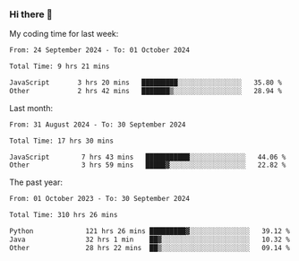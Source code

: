 ### Hi there 👋

My coding time for last week:

<!--START_SECTION:week-->

```txt
From: 24 September 2024 - To: 01 October 2024

Total Time: 9 hrs 21 mins

JavaScript       3 hrs 20 mins   █████████░░░░░░░░░░░░░░░░   35.80 %
Other            2 hrs 42 mins   ███████▒░░░░░░░░░░░░░░░░░   28.94 %
```

<!--END_SECTION:week-->

Last month:

<!--START_SECTION:month-->

```txt
From: 31 August 2024 - To: 30 September 2024

Total Time: 17 hrs 30 mins

JavaScript        7 hrs 43 mins   ███████████░░░░░░░░░░░░░░   44.06 %
Other             3 hrs 59 mins   █████▓░░░░░░░░░░░░░░░░░░░   22.82 %
```

<!--END_SECTION:month-->

The past year:

<!--START_SECTION:year-->

```txt
From: 01 October 2023 - To: 30 September 2024

Total Time: 310 hrs 26 mins

Python             121 hrs 26 mins █████████▓░░░░░░░░░░░░░░░   39.12 %
Java               32 hrs 1 min    ██▓░░░░░░░░░░░░░░░░░░░░░░   10.32 %
Other              28 hrs 22 mins  ██▒░░░░░░░░░░░░░░░░░░░░░░   09.14 %
```

<!--END_SECTION:year-->
